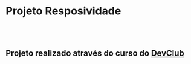 <h1>Projeto Resposividade</h1>
<br>
<br>
<h2>Projeto realizado através do curso do <a href="https://rodolfomori.com.br/devclub">DevClub</a></h2>
